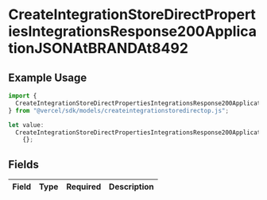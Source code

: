 # CreateIntegrationStoreDirectPropertiesIntegrationsResponse200ApplicationJSONAtBRANDAt8492

## Example Usage

```typescript
import {
  CreateIntegrationStoreDirectPropertiesIntegrationsResponse200ApplicationJSONAtBRANDAt8492,
} from "@vercel/sdk/models/createintegrationstoredirectop.js";

let value:
  CreateIntegrationStoreDirectPropertiesIntegrationsResponse200ApplicationJSONAtBRANDAt8492 =
    {};
```

## Fields

| Field       | Type        | Required    | Description |
| ----------- | ----------- | ----------- | ----------- |